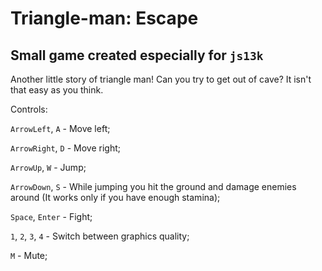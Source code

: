 # Triangle-man: Escape

## Small game created especially for `js13k`

Another little story of triangle man! Can you try to get out of cave? It isn't that easy as you think. 

Controls:

`ArrowLeft`, `A` - Move left;

`ArrowRight`, `D` - Move right;

`ArrowUp`, `W` - Jump;

`ArrowDown`, `S` - While jumping you hit the ground and damage enemies around (It works only if you have enough stamina); 

`Space`, `Enter` - Fight;

`1`, `2`, `3`, `4` - Switch between graphics quality;

`M` - Mute;
